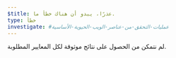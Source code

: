 ```yaml
---
$title: عذرًا، يبدو أن هناك خطأ ما.
type: خطأ
investigate: #عمليات-التحقق-من-عناصر-الويب-الحيوية-الأساسية
---
```


لم نتمكن من الحصول على نتائج موثوقة لكل المعايير المطلوبة.
